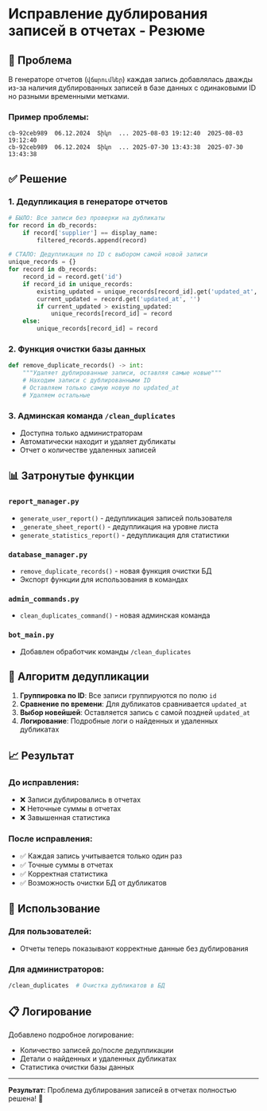 # Исправление дублирования записей в отчетах - Резюме

## 🎯 Проблема
В генераторе отчетов (`վճարումներ`) каждая запись добавлялась дважды из-за наличия дублированных записей в базе данных с одинаковыми ID но разными временными метками.

### Пример проблемы:
```
cb-92ceb989  06.12.2024  Տիկո  ... 2025-08-03 19:12:40  2025-08-03 19:12:40
cb-92ceb989  06.12.2024  Տիկո  ... 2025-07-30 13:43:38  2025-07-30 13:43:38
```

## ✅ Решение

### 1. **Дедупликация в генераторе отчетов**
```python
# БЫЛО: Все записи без проверки на дубликаты
for record in db_records:
    if record['supplier'] == display_name:
        filtered_records.append(record)

# СТАЛО: Дедупликация по ID с выбором самой новой записи
unique_records = {}
for record in db_records:
    record_id = record.get('id')
    if record_id in unique_records:
        existing_updated = unique_records[record_id].get('updated_at', '')
        current_updated = record.get('updated_at', '')
        if current_updated > existing_updated:
            unique_records[record_id] = record
    else:
        unique_records[record_id] = record
```

### 2. **Функция очистки базы данных**
```python
def remove_duplicate_records() -> int:
    """Удаляет дублированные записи, оставляя самые новые"""
    # Находим записи с дублированными ID
    # Оставляем только самую новую по updated_at
    # Удаляем остальные
```

### 3. **Админская команда `/clean_duplicates`**
- Доступна только администраторам
- Автоматически находит и удаляет дубликаты
- Отчет о количестве удаленных записей

## 📊 Затронутые функции

### `report_manager.py`
- `generate_user_report()` - дедупликация записей пользователя
- `_generate_sheet_report()` - дедупликация на уровне листа  
- `generate_statistics_report()` - дедупликация для статистики

### `database_manager.py`
- `remove_duplicate_records()` - новая функция очистки БД
- Экспорт функции для использования в командах

### `admin_commands.py`
- `clean_duplicates_command()` - новая админская команда

### `bot_main.py`
- Добавлен обработчик команды `/clean_duplicates`

## 🔧 Алгоритм дедупликации

1. **Группировка по ID**: Все записи группируются по полю `id`
2. **Сравнение по времени**: Для дубликатов сравнивается `updated_at`
3. **Выбор новейшей**: Оставляется запись с самой поздней `updated_at`
4. **Логирование**: Подробные логи о найденных и удаленных дубликатах

## 📈 Результат

### До исправления:
- ❌ Записи дублировались в отчетах
- ❌ Неточные суммы в отчетах
- ❌ Завышенная статистика

### После исправления:
- ✅ Каждая запись учитывается только один раз
- ✅ Точные суммы в отчетах
- ✅ Корректная статистика
- ✅ Возможность очистки БД от дубликатов

## 🎯 Использование

### Для пользователей:
- Отчеты теперь показывают корректные данные без дублирования

### Для администраторов:
```bash
/clean_duplicates  # Очистка дубликатов в БД
```

## 📋 Логирование
Добавлено подробное логирование:
- Количество записей до/после дедупликации
- Детали о найденных и удаленных дубликатах
- Статистика очистки базы данных

---

**Результат**: Проблема дублирования записей в отчетах полностью решена! 🎉

